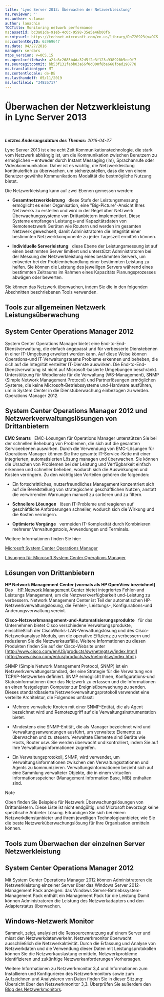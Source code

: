 ```yaml
---
title: 'Lync Server 2013: Überwachen der Netzwerkleistung'
ms.reviewer: ''
ms.author: v-lanac
author: lanachin
TOCTitle: Monitoring network performance
ms:assetid: bc3a01da-91eb-4c0c-9598-35e5e46b00f6
ms:mtpsurl: https://technet.microsoft.com/en-us/library/Dn720923(v=OCS.15)
ms:contentKeyID: 63969647
ms.date: 04/27/2016
manager: serdars
mtps_version: v=OCS.15
ms.openlocfilehash: a2fa3c2685b4da32d5f2e3f123a938920b5ce9f7
ms.sourcegitcommit: bb53f131fabb03a66f0d000f8ba668fbad190778
ms.translationtype: MT
ms.contentlocale: de-DE
ms.lasthandoff: 05/11/2019
ms.locfileid: "34826717"
---
```

<div data-xmlns="http://www.w3.org/1999/xhtml">

<div class="topic" data-xmlns="http://www.w3.org/1999/xhtml" data-msxsl="urn:schemas-microsoft-com:xslt" data-cs="http://msdn.microsoft.com/en-us/">

<div data-asp="http://msdn2.microsoft.com/asp">

# <a name="monitoring-network-performance-in-lync-server-2013"></a>Überwachen der Netzwerkleistung in Lync Server 2013

</div>

<div id="mainSection">

<div id="mainBody">

<span> </span>

_**Letztes Änderungsdatum des Themas:** 2016-04-27_

Lync Server 2013 ist eine echt Zeit Kommunikationstechnologie, die stark vom Netzwerk abhängig ist, um die Kommunikation zwischen Benutzern zu ermöglichen – entweder durch Instant Messaging (im), Sprachanrufe oder Videokommunikation. Daher ist es wichtig, die Netzwerkleistung kontinuierlich zu überwachen, um sicherzustellen, dass die von einem Benutzer gewählte Kommunikations Modalität die bestmögliche Nutzung bietet.

Die Netzwerkleistung kann auf zwei Ebenen gemessen werden:

  - **Gesamtnetzwerkleistung**   diese Stufe der Leistungsmessung ermöglicht es einer Organisation, eine "Big-Picture"-Ansicht Ihres Netzwerks zu erstellen und wird in der Regel über Netzwerk Überwachungssysteme von Drittanbietern implementiert. Diese Systeme empfangen Leistungs-und Kapazitätsdaten von Remotenetzwerk Geräten wie Routern und werden im gesamten Netzwerk gewechselt, damit Administratoren die Integrität einer bestimmten Netzwerkkomponente zu jeder Tageszeit ermitteln können.

  - **Individuelle Serverleistung**   diese Ebene der Leistungsmessung ist auf einen bestimmten Server limitiert und unterstützt Administratoren bei der Messung der Netzwerkleistung eines bestimmten Servers, um entweder bei der Problembehandlung einer bestimmten Leistung zu helfen. Sie können die Leistung des jeweiligen Servers während eines bestimmten Zeitraums im Rahmen eines Kapazitäts Planungsprozesses abwägen oder bewerten.

Sie können das Netzwerk überwachen, indem Sie die in den folgenden Abschnitten beschriebenen Tools verwenden.

<div>

## <a name="tools-for-overall-network-performance-monitoring"></a>Tools zur allgemeinen Netzwerk Leistungsüberwachung

<div>

## <a name="system-center-operations-manager-2012"></a>System Center Operations Manager 2012

System Center Operations Manager bietet eine End-to-End-Dienstverwaltung, die einfach angepasst und für verbesserte Dienstebenen in einer IT-Umgebung erweitert werden kann. Auf diese Weise können Operations-und IT-Verwaltungsteams Probleme erkennen und beheben, die sich auf die Integrität verteilter IT-Dienste auswirken. Die End-to-End-Dienstverwaltung ist nicht auf Microsoft-basierte Umgebungen beschränkt. Unterstützung für Webdienste für die Verwaltung (WS-Management), SNMP (Simple Network Management Protocol) und Partnerlösungen ermöglichen Systeme, die keine Microsoft-Betriebssysteme und-Hardware ausführen, um in System Center in die Dienstüberwachung einbezogen zu werden. Operations Manager 2012.

</div>

<div>

## <a name="system-center-operations-manager-2012-and-third-party-network-management-solutions"></a>System Center Operations Manager 2012 und Netzwerkverwaltungslösungen von Drittanbietern

**EMC Smarts**   EMC-Lösungen für Operations Manager unterstützen Sie bei der schnellen Behebung von Problemen, die sich auf die gesamten Serviceebenen auswirken. Durch die Verwendung von EMC-Lösungen für Operations Manager können Sie Ihre gesamte IT-Service-Kette mit einer integrierten, automatisierten Lösung managen und überwachen. Sie können die Ursachen von Problemen bei der Leistung und Verfügbarkeit einfach erkennen und schneller beheben, wodurch sich die Auswirkungen und Kosten verringern. Zu den wichtigsten Vorteilen gehören die folgenden:

  - Ein fortschrittliches, nutzerfreundliches Management konzentriert sich auf die Bereitstellung von strategischem geschäftlichen Nutzen, anstatt die verwirrenden Warnungen manuell zu sortieren und zu filtern.

  - **Schnellere Lösungen**   lösen IT-Probleme und reagieren auf geschäftliche Anforderungen schneller, wodurch sich die Wirkung und die Kosten verringern.

  - **Optimierte Vorgänge**   vermeiden IT-Komplexität durch Kombinieren mehrerer Verwaltungstools, Anwendungen und Terminals.

Weitere Informationen finden Sie hier:

[Microsoft System Center Operations Manager](http://go.microsoft.com/fwlink/p/?linkid=243651)

[Lösungen für Microsoft System Center Operations Manager](http://www.emc.com/collateral/software/data-sheet/h6135-server-manager-ds.pdf)

</div>

<div>

## <a name="third-party-solutions"></a>Lösungen von Drittanbietern

**HP Network Management Center (vormals als HP OpenView bezeichnet)** Das    [HP Network Management Center](http://www8.hp.com/us/en/software-solutions/network-management/index.html?%26zn=bto%26cp=1-11-15-119_4000_100__) bietet integriertes Fehler-und Leistungs Management, um die Netzwerkverfügbarkeit und-Leistung zu verbessern. Network Management Center ist Teil der automatischen HP-Netzwerkverwaltungslösung, die Fehler-, Leistungs-, Konfigurations-und Änderungsverwaltung vereint.

**Cisco-Netzwerkmanagement-und-Automatisierungsprodukte**   für das Unternehmen bietet Cisco verschiedene Verwaltungsprodukte, einschließlich der CiscoWorks-LAN-Verwaltungslösung und des Cisco-Netzwerkanalyse Moduls, um die operative Effizienz zu verbessern und reduzieren Sie die Netzwerkausfälle. Weitere Informationen zu diesen Produkten finden Sie auf der Cisco-Website unter [http://www.cisco.com/en/US/products/sw/netmgtsw/index.html](http://www.cisco.com/en/us/products/sw/netmgtsw/index.html).

SNMP (Simple Network Management Protocol, SNMP) ist ein Netzwerkverwaltungsstandard, der eine Strategie für die Verwaltung von TCP/IP-Netzwerken definiert. SNMP ermöglicht Ihnen, Konfigurations-und Statusinformationen über das Netzwerk zu erfassen und die Informationen an einen festgelegten Computer zur Ereignisüberwachung zu senden. Dieses standardbasierte Netzwerkverwaltungsprotokoll verwendet eine verteilte Architektur, die Folgendes umfasst:

  - Mehrere verwaltete Knoten mit einer SNMP-Entität, die als Agent bezeichnet wird und Remotezugriff auf die Verwaltungsinstrumentation bietet.

  - Mindestens eine SNMP-Entität, die als Manager bezeichnet wird und Verwaltungsanwendungen ausführt, um verwaltete Elemente zu überwachen und zu steuern. Verwaltete Elemente sind Geräte wie Hosts, Router usw. Sie werden überwacht und kontrolliert, indem Sie auf Ihre Verwaltungsinformationen zugreifen.

  - Ein Verwaltungsprotokoll, SNMP, wird verwendet, um Verwaltungsinformationen zwischen den Verwaltungsstationen und Agents zu kommunizieren. Verwaltungsinformationen bezieht sich auf eine Sammlung verwalteter Objekte, die in einem virtuellen Informationsspeicher (Management Information Base, MIB) enthalten sind.

<div>


> [!NOTE]  
> Oben finden Sie Beispiele für Netzwerk Überwachungslösungen von Drittanbietern. Diese Liste ist nicht endgültig, und Microsoft bevorzugt keine spezifische Anbieter Lösung. Erkundigen Sie sich bei einem Netzwerkdienstanbieter und ihrem jeweiligen Technologieanbieter, wie Sie die beste Netzwerküberwachungslösung für Ihre Organisation ermitteln können.



</div>

</div>

</div>

<div>

## <a name="tools-for-monitoring-individual-server-network-performance"></a>Tools zum Überwachen der einzelnen Server Netzwerkleistung

<div>

## <a name="system-center-operations-manager-2012"></a>System Center Operations Manager 2012

Mit System Center Operations Manager 2012 können Administratoren die Netzwerkleistung einzelner Server über das Windows Server 2012-Management Pack anzeigen: das Windows Server-Betriebssystem-Management Pack enthält ein Management Pack für die Leistung Damit können Administratoren die Leistung des Netzwerkadapters und den Adapterstatus überwachen.

</div>

<div>

## <a name="windows-network-monitor"></a>Windows-Netzwerk Monitor

Sammelt, zeigt, analysiert die Ressourcennutzung auf einem Server und misst den Netzwerkdatenverkehr. Netzwerkmonitor überwacht ausschließlich die Netzwerkaktivität. Durch die Erfassung und Analyse von Netzwerkdaten und die Verwendung dieser Daten mit Leistungsprotokollen können Sie die Netzwerkauslastung ermitteln, Netzwerkprobleme identifizieren und zukünftige Netzwerkanforderungen Vorhersagen.

Weitere Informationen zu Netzwerkmonitor 3,4 und Informationen zum Installieren und Konfigurieren des Netzwerkmonitors sowie zum Aufzeichnen und Analysieren von Daten finden Sie in dieser Sitzung: Übersicht über den Netzwerkmonitor 3,3. Überprüfen Sie außerdem den [Blog des Netzwerkmonitors](http://blogs.technet.com/b/netmon/).

</div>

</div>

</div>

<span> </span>

</div>

</div>

</div>

